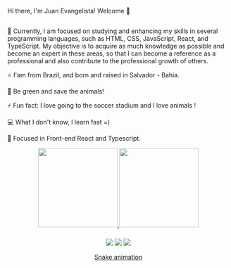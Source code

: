 Hi there, I'm Juan Evangelista! Welcome 👋
##

🔭 Currently, I am focused on studying and enhancing my skills in several programming languages, such as HTML, CSS, JavaScript, React, and TypeScript. My objective is to acquire as much knowledge as possible and become an expert in these areas, so that I can become a reference as a professional and also contribute to the professional growth of others.

⭐ I'am from Brazil, and born and raised in Salvador - Bahia.

🌱 Be green and save the animals!

⚡ Fun fact: I love going to the soccer stadium and I love animals !

💻 What I don't know, I learn fast =)

🎯 Focused in Front-end React and Typescript.



<div align="center">

  <a href="https://github.com/juanevangelista1">

  <img height="180em" src="https://github-readme-stats.vercel.app/api?username=juanevangelista1&show_icons=true&theme=dark&include_all_commits=true&count_private=true"/>

  <img height="180em" src="https://github-readme-stats.vercel.app/api/top-langs/?username=juanevangelista1&layout=compact&langs_count=7&theme=dark"/>

  ###
    
<div> 
  <a href="https://instagram.com/juan.evangelistaa" target="_blank"><img src="https://img.shields.io/badge/-Instagram-%23E4405F?style=for-the-badge&logo=instagram&logoColor=white" target="_blank"></a>
  <a href = "mailto:juan.evangelista.nascimentoo@gmail.com" target="_blank"><img src="https://img.shields.io/badge/-Gmail-%23333?style=for-the-badge&logo=gmail&logoColor=white" "></a>
  <a href="https://www.linkedin.com/in/juan-evangelista-nascimento-493260143/?originalSubdomain=br" target="_blank"><img src="https://img.shields.io/badge/-LinkedIn-%230077B5?style=for-the-badge&logo=linkedin&logoColor=white" target="_blank"></a> 
 
  [Snake animation](https://github.com/juanevangelista1/juanevangelista1/blob/output/github-contribution-grid-snake.svg)
 
</div>
